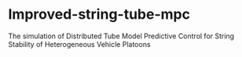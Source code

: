 # Improved-string-tube-mpc
The simulation of Distributed Tube Model Predictive Control for String Stability of Heterogeneous Vehicle Platoons

